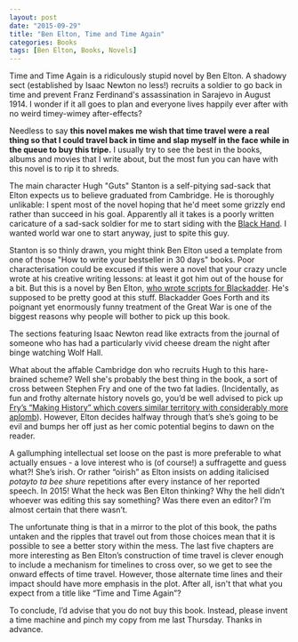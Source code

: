 ```yaml
---
layout: post
date: "2015-09-29"
title: "Ben Elton, Time and Time Again"
categories: Books
tags: [Ben Elton, Books, Novels]
---
```


Time and Time Again is a ridiculously stupid novel by Ben Elton. A shadowy sect (established by Isaac Newton no less!) recruits a soldier to go back in time and prevent Franz Ferdinand's assassination in Sarajevo in August 1914. I wonder if it all goes to plan and everyone lives happily ever after with no weird timey-wimey after-effects?

Needless to say **this novel makes me wish that time travel were a real thing so that I could travel back in time and slap myself in the face while in the queue to buy this tripe.** I usually try to see the best in the books, albums and movies that I write about, but the most fun you can have with this novel is to rip it to shreds.

The main character Hugh "Guts" Stanton is a self-pitying sad-sack that Elton expects us to believe graduated from Cambridge. He is thoroughly unlikable: I spent most of the novel hoping that he'd meet some grizzly end rather than succeed in his goal. Apparently all it takes is a poorly written caricature of a sad-sack soldier for me to start siding with the [Black Hand](http://www.britannica.com/topic/Black-Hand-secret-Serbian-society). I wanted world war one to start anyway, just to spite this guy.

Stanton is so thinly drawn, you might think Ben Elton used a template from one of those "How to write your bestseller in 30 days" books. Poor characterisation could be excused if this were a novel that your crazy uncle wrote at his creative writing lessons: at least it got him out of the house for a bit. But this is a novel by Ben Elton, [who wrote scripts for Blackadder](http://www.comedyquotes.tv/blackadder-iv-episode-1-captain-cook-script/). He's supposed to be pretty good at this stuff. Blackadder Goes Forth and its poignant yet enormously funny treatment of the Great War is one of the biggest reasons why people will bother to pick up this book.

The sections featuring Isaac Newton read like extracts from the journal of someone who has had a particularly vivid cheese dream the night after binge watching Wolf Hall.

What about the affable Cambridge don who recruits Hugh to this hare-brained scheme? Well she's probably the best thing in the book, a sort of cross between Stephen Fry and one of the two fat ladies. (Incidentally, as fun and frothy alternate history novels go, you’d be well advised to pick up [Fry’s “Making History” which covers similar territory with considerably more aplomb](https://www.goodreads.com/book/show/317457.Making_History)). However, Elton decides halfway through that’s she’s going to be evil and bumps her off just as her comic potential begins to dawn on the reader.

A gallumphing intellectual set loose on the past is more preferable to what actually ensues - a love interest who is (of course!) a suffragette and guess what?! She’s irish. Or rather “oirish” as Elton insists on adding italicised _potayto ta bee shure_ repetitions after every instance of her reported speech. In 2015! What the heck was Ben Elton thinking? Why the hell didn’t whoever was editing this say something? Was there even an editor? I’m almost certain that there wasn’t.

The unfortunate thing is that in a mirror to the plot of this book, the paths untaken and the ripples that travel out from those choices mean that it is possible to see a better story within the mess. The last five chapters are more interesting as Ben Elton’s construction of time travel is clever enough to include a mechanism for timelines to cross over, so we get to see the onward effects of time travel. However, those alternate time lines and their impact should have more emphasis in the plot. After all, isn't that what you expect from a title like “Time and Time Again”?

To conclude, I’d advise that you do not buy this book. Instead, please invent a time machine and pinch my copy from me last Thursday. Thanks in advance.